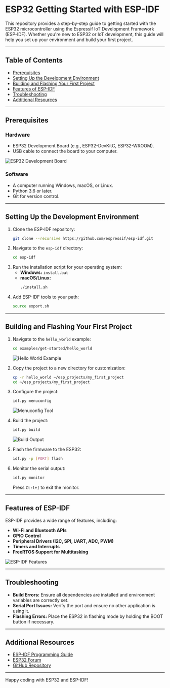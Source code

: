 # ESP32 Getting Started with ESP-IDF

This repository provides a step-by-step guide to getting started with the ESP32 microcontroller using the Espressif IoT Development Framework (ESP-IDF). Whether you're new to ESP32 or IoT development, this guide will help you set up your environment and build your first project.

---

## Table of Contents
- [Prerequisites](#prerequisites)
- [Setting Up the Development Environment](#setting-up-the-development-environment)
- [Building and Flashing Your First Project](#building-and-flashing-your-first-project)
- [Features of ESP-IDF](#features-of-esp-idf)
- [Troubleshooting](#troubleshooting)
- [Additional Resources](#additional-resources)

---

## Prerequisites

### Hardware
- ESP32 Development Board (e.g., ESP32-DevKitC, ESP32-WROOM).
- USB cable to connect the board to your computer.

![ESP32 Development Board](https://docs.espressif.com/projects/esp-idf/en/latest/_images/esp32-devkitc-v4.png)

### Software
- A computer running Windows, macOS, or Linux.
- Python 3.6 or later.
- Git for version control.

---

## Setting Up the Development Environment

1. Clone the ESP-IDF repository:
   ```bash
   git clone --recursive https://github.com/espressif/esp-idf.git
   ```
2. Navigate to the `esp-idf` directory:
   ```bash
   cd esp-idf
   ```
3. Run the installation script for your operating system:
   - **Windows:** `install.bat`
   - **macOS/Linux:**
     ```bash
     ./install.sh
     ```
4. Add ESP-IDF tools to your path:
   ```bash
   source export.sh
   ```

---

## Building and Flashing Your First Project

1. Navigate to the `hello_world` example:
   ```bash
   cd examples/get-started/hello_world
   ```
   ![Hello World Example](https://docs.espressif.com/projects/esp-idf/en/latest/_images/hello-world-example.png)

2. Copy the project to a new directory for customization:
   ```bash
   cp -r hello_world ~/esp_projects/my_first_project
   cd ~/esp_projects/my_first_project
   ```
3. Configure the project:
   ```bash
   idf.py menuconfig
   ```
   ![Menuconfig Tool](https://docs.espressif.com/projects/esp-idf/en/latest/_images/menuconfig.png)

4. Build the project:
   ```bash
   idf.py build
   ```
   ![Build Output](https://docs.espressif.com/projects/esp-idf/en/latest/_images/build-output.png)

5. Flash the firmware to the ESP32:
   ```bash
   idf.py -p [PORT] flash
   ```
6. Monitor the serial output:
   ```bash
   idf.py monitor
   ```
   Press `Ctrl+]` to exit the monitor.

---

## Features of ESP-IDF

ESP-IDF provides a wide range of features, including:
- **Wi-Fi and Bluetooth APIs**
- **GPIO Control**
- **Peripheral Drivers (I2C, SPI, UART, ADC, PWM)**
- **Timers and Interrupts**
- **FreeRTOS Support for Multitasking**

![ESP-IDF Features](https://docs.espressif.com/projects/esp-idf/en/latest/_images/esp-idf-overview.png)

---

## Troubleshooting

- **Build Errors:** Ensure all dependencies are installed and environment variables are correctly set.
- **Serial Port Issues:** Verify the port and ensure no other application is using it.
- **Flashing Errors:** Place the ESP32 in flashing mode by holding the BOOT button if necessary.

---

## Additional Resources

- [ESP-IDF Programming Guide](https://docs.espressif.com/projects/esp-idf/en/latest/)
- [ESP32 Forum](https://esp32.com/)
- [GitHub Repository](https://github.com/espressif/esp-idf)

---

Happy coding with ESP32 and ESP-IDF!
